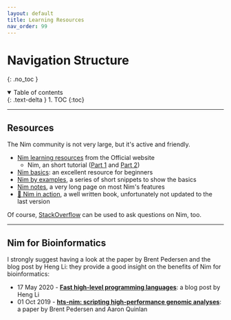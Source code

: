 ```yaml
---
layout: default
title: Learning Resources
nav_order: 99
---
```


# Navigation Structure
{: .no_toc }

<details open markdown="block">
  <summary>
    Table of contents
  </summary>
  {: .text-delta }
1. TOC
{:toc}
</details>

---

## Resources

The Nim community is not very large, but it's active and friendly.
- [Nim learning resources](https://nim-lang.org/learn.html) from the Official website
  - Nim, an short tutorial ([Part 1](https://nim-lang.org/docs/tut1.html) and [Part 2](https://nim-lang.org/docs/tut2.html))
- [Nim basics](https://narimiran.github.io/nim-basics/): an excellent resource for beginners
- [Nim by examples](https://nim-lang.org/learn.html), a series of short snippets to show the basics
- [Nim notes](http://leetschau.github.io/nim-notes.html), a very long page on most Nim's features
- [📙 Nim in action](https://www.manning.com/books/nim-in-action), a well written book, unfortunately not updated to the last version

Of course, [StackOverflow](https://stackoverflow.com/questions/tagged/nim-lang) can be used to ask questions on Nim, too.

---

## Nim for Bioinformatics

I strongly suggest having a look at the paper by Brent Pedersen and the blog post by Heng Li: they provide a good insight on the benefits of Nim for bioinformatics:

- 17 May 2020 - **[Fast high-level programming languages](https://lh3.github.io/2020/05/17/fast-high-level-programming-languages​)**: a blog post by Heng Li
- 01 Oct 2019 - **[hts-nim: scripting high-performance genomic analyses](https://academic.oup.com/bioinformatics/article-abstract/34/19/3387/4990493)**: a paper by Brent Pedersen and Aaron Quinlan
